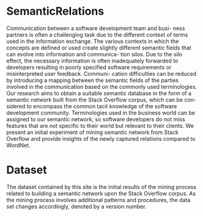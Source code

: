 # SemanticRelations
Communication between a software development team and busi- ness partners is often a challenging task due to the different context of terms used in the information exchange. The various contexts in which the concepts are defined or used create slightly different semantic fields that can evolve into information and communica- tion silos. Due to the silo effect, the necessary information is often inadequately forwarded to developers resulting in poorly specified software requirements or misinterpreted user feedback. Communi- cation difficulties can be reduced by introducing a mapping between the semantic fields of the parties involved in the communication based on the commonly used terminologies. Our research aims to obtain a suitable semantic database in the form of a semantic network built from the Stack Overflow corpus, which can be con- sidered to encompass the common tacit knowledge of the software development community. Terminologies used in the business world can be assigned to our semantic network, so software developers do not miss features that are not specific to their world but relevant to their clients. We present an initial experiment of mining semantic network from Stack Overflow and provide insights of the newly captured relations compared to WordNet.

# Dataset
The dataset contained by this site is the initial results of the mining process related to building a semantic network upon the Stack Overflow corpus. As the mining process involves additional patterns and procedures, the data set changes accordingly, denoted by a version number.
